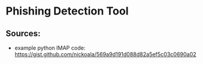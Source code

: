 # Phishing Detection Tool

## Sources: 
* example python IMAP code: https://gist.github.com/nickoala/569a9d191d088d82a5ef5c03c0690a02